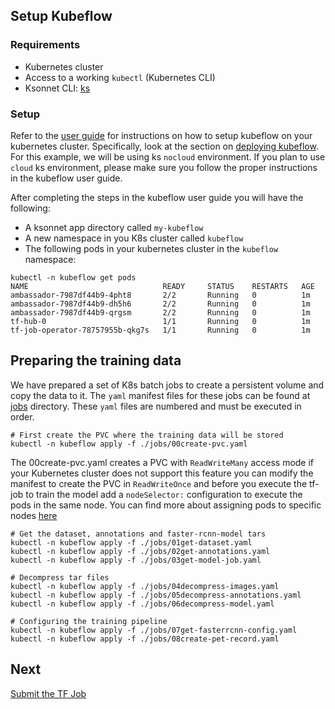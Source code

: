 ## Setup Kubeflow
### Requirements

 - Kubernetes cluster
 - Access to a working `kubectl` (Kubernetes CLI)
 - Ksonnet CLI: [ks](https://ksonnet.io/)

### Setup
Refer to the [user guide](https://github.com/kubeflow/kubeflow/blob/master/user_guide.md) for instructions on how to setup kubeflow on your kubernetes cluster. Specifically, look at the section on [deploying kubeflow](https://github.com/kubeflow/kubeflow/blob/master/user_guide.md#deploy-kubeflow).
For this example, we will be using ks `nocloud` environment. If you plan to use `cloud` ks environment, please make sure you follow the proper instructions in the kubeflow user guide.

After completing the steps in the kubeflow user guide you will have the following:
- A ksonnet app directory called `my-kubeflow` 
- A new namespace in you K8s cluster called `kubeflow`
- The following pods in your kubernetes cluster in the `kubeflow` namespace:
```
kubectl -n kubeflow get pods
NAME                              READY     STATUS    RESTARTS   AGE
ambassador-7987df44b9-4pht8       2/2       Running   0          1m
ambassador-7987df44b9-dh5h6       2/2       Running   0          1m
ambassador-7987df44b9-qrgsm       2/2       Running   0          1m
tf-hub-0                          1/1       Running   0          1m
tf-job-operator-78757955b-qkg7s   1/1       Running   0          1m
```
## Preparing the training data
We have prepared a set of K8s batch jobs to create a persistent volume and copy the data to it.
The `yaml` manifest files for these jobs can be found at [jobs](./jobs) directory. These `yaml` files are numbered and must be executed in order.

```
# First create the PVC where the training data will be stored
kubectl -n kubeflow apply -f ./jobs/00create-pvc.yaml
```
The 00create-pvc.yaml creates a PVC with `ReadWriteMany` access mode if your Kubernetes cluster
does not support this feature you can modify the manifest to create the PVC in `ReadWriteOnce`
and before you execute the tf-job to train the model add a `nodeSelector:` configuration to execute the pods
in the same node. You can find more about assigning pods to specific nodes [here](https://kubernetes.io/docs/concepts/configuration/assign-pod-node/)

```
# Get the dataset, annotations and faster-rcnn-model tars
kubectl -n kubeflow apply -f ./jobs/01get-dataset.yaml
kubectl -n kubeflow apply -f ./jobs/02get-annotations.yaml
kubectl -n kubeflow apply -f ./jobs/03get-model-job.yaml
```

```
# Decompress tar files
kubectl -n kubeflow apply -f ./jobs/04decompress-images.yaml
kubectl -n kubeflow apply -f ./jobs/05decompress-annotations.yaml
kubectl -n kubeflow apply -f ./jobs/06decompress-model.yaml
```

```
# Configuring the training pipeline
kubectl -n kubeflow apply -f ./jobs/07get-fasterrcnn-config.yaml
kubectl -n kubeflow apply -f ./jobs/08create-pet-record.yaml
```

## Next
[Submit the TF Job](submit_job.md)